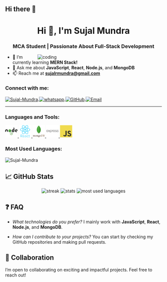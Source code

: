 ## Hi there 👋

<h1 align="center">Hi 👋, I'm Sujal Mundra </h1>
<h3 align="center">MCA Student | Passionate About Full-Stack Development</h3>

<img align="right" alt="coding" width="400" src="https://cdn.dribbble.com/users/1059583/screenshots/4171367/coding-freak.gif"/>

- 🌱 I’m currently learning **MERN Stack!**
- 💬 Ask me about **JavaScript**, **React**, **Node.js**, and **MongoDB**
- 📫 Reach me at **sujalrmundra@gmail.com**

<h3 align="left">Connect with me:</h3>
<p align="left">
  <a href="https://linkedin.com/in/Sujal-Mundra" target="blank">
    <img align="center" src="https://raw.githubusercontent.com/rahuldkjain/github-profile-readme-generator/master/src/images/icons/Social/linked-in-alt.svg" alt="Sujal-Mundra" height="30" width="40" />
  </a>
  <a href="https://wa.me/916355692664" target="blank">
    <img align="center" src="https://img.icons8.com/color/48/000000/whatsapp.png" alt="whatsapp" height="50" width="50" />
  </a>
  <a href="https://github.com/Sujal-Mundra" target="blank">
    <img align="center" src="https://img.icons8.com/ios-filled/50/000000/github.png" alt="GitHub" height="40" width="40" />
  </a>
  <a href="mailto:sujalrmundra@gmail.com" target="blank">
    <img align="center" src="https://img.icons8.com/?size=100&id=P7UIlhbpWzZm&format=png" alt="Email" height="50" width="50" />
  </a>
</p>

---

<h3 align="left">Languages and Tools:</h3>
<p align="left"> 
  <a href="https://nodejs.org/" target="_blank" rel="noreferrer"> 
    <img src="https://raw.githubusercontent.com/devicons/devicon/master/icons/nodejs/nodejs-original-wordmark.svg" alt="nodejs" width="40" height="40"/> 
  </a> 
  <a href="https://reactjs.org/" target="_blank" rel="noreferrer"> 
    <img src="https://raw.githubusercontent.com/devicons/devicon/master/icons/react/react-original-wordmark.svg" alt="react" width="40" height="40"/> 
  </a> 
  <a href="https://www.mongodb.com/" target="_blank" rel="noreferrer"> 
    <img src="https://raw.githubusercontent.com/devicons/devicon/master/icons/mongodb/mongodb-original-wordmark.svg" alt="mongodb" width="40" height="40"/> 
  </a> 
  <a href="https://expressjs.com/" target="_blank" rel="noreferrer"> 
    <img src="https://raw.githubusercontent.com/devicons/devicon/master/icons/express/express-original-wordmark.svg" alt="express" width="40" height="40"/> 
  </a> 
  <a href="https://www.javascript.com/" target="_blank" rel="noreferrer"> 
    <img src="https://raw.githubusercontent.com/devicons/devicon/master/icons/javascript/javascript-original.svg" alt="javascript" width="40" height="40"/> 
  </a> 
</p>

<h3 align="left">Most Used Languages:</h3>
<p align="left">
  <img align="center" src="https://github-readme-stats.vercel.app/api/top-langs?username=Sujal-Mundra&show_icons=true&locale=en&layout=compact" alt="Sujal-Mundra" />
</p>

## 📈 GitHub Stats
<p align="center">
  <img src="https://github-readme-streak-stats.herokuapp.com/?user=Sujal-Mundra&theme=radical" alt="streak" />
  <img src="https://github-readme-stats.vercel.app/api?username=Sujal-Mundra&show_icons=true&theme=radical&count_private=true" alt="stats" />
  <img src="https://github-readme-stats.vercel.app/api/top-langs/?username=Sujal-Mundra&layout=compact&theme=radical" alt="most used languages" />
</p>

## ❓ FAQ
- *What technologies do you prefer?*
  I mainly work with **JavaScript**, **React**, **Node.js**, and **MongoDB**.

- *How can I contribute to your projects?*
  You can start by checking my GitHub repositories and making pull requests.

## 🤝 Collaboration
I’m open to collaborating on exciting and impactful projects. Feel free to reach out!
